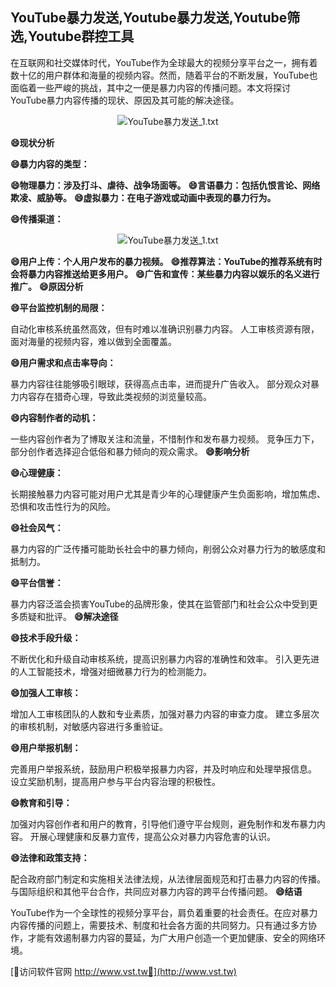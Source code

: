 ## **YouTube暴力发送,Youtube暴力发送,Youtube筛选,Youtube群控工具**

在互联网和社交媒体时代，YouTube作为全球最大的视频分享平台之一，拥有着数十亿的用户群体和海量的视频内容。然而，随着平台的不断发展，YouTube也面临着一些严峻的挑战，其中之一便是暴力内容的传播问题。本文将探讨YouTube暴力内容传播的现状、原因及其可能的解决途径。

 <center><img src="https://vst.tw/MP4/tuiguang/png/8.png" alt="YouTube暴力发送_1.txt"></center>

**😄现状分析**

**😄暴力内容的类型：**

**😄物理暴力：涉及打斗、虐待、战争场面等。**
**😄言语暴力：包括仇恨言论、网络欺凌、威胁等。**
**😄虚拟暴力：在电子游戏或动画中表现的暴力行为。**

**😄传播渠道：**

 <center><img src="https://vst.tw/MP4/tuiguang/png/8.png" alt="YouTube暴力发送_1.txt"></center>

**😄用户上传：个人用户发布的暴力视频。**
**😄推荐算法：YouTube的推荐系统有时会将暴力内容推送给更多用户。**
**😄广告和宣传：某些暴力内容以娱乐的名义进行推广。**
**😄原因分析**

**😄平台监控机制的局限：**

自动化审核系统虽然高效，但有时难以准确识别暴力内容。
人工审核资源有限，面对海量的视频内容，难以做到全面覆盖。

**😄用户需求和点击率导向：**

暴力内容往往能够吸引眼球，获得高点击率，进而提升广告收入。
部分观众对暴力内容存在猎奇心理，导致此类视频的浏览量较高。

**😄内容制作者的动机：**

一些内容创作者为了博取关注和流量，不惜制作和发布暴力视频。
竞争压力下，部分创作者选择迎合低俗和暴力倾向的观众需求。
**😄影响分析**

**😄心理健康：**

长期接触暴力内容可能对用户尤其是青少年的心理健康产生负面影响，增加焦虑、恐惧和攻击性行为的风险。

**😄社会风气：**

暴力内容的广泛传播可能助长社会中的暴力倾向，削弱公众对暴力行为的敏感度和抵制力。

**😄平台信誉：**

暴力内容泛滥会损害YouTube的品牌形象，使其在监管部门和社会公众中受到更多质疑和批评。
**😄解决途径**

**😄技术手段升级：**

不断优化和升级自动审核系统，提高识别暴力内容的准确性和效率。
引入更先进的人工智能技术，增强对细微暴力行为的检测能力。

**😄加强人工审核：**

增加人工审核团队的人数和专业素质，加强对暴力内容的审查力度。
建立多层次的审核机制，对敏感内容进行多重验证。

**😄用户举报机制：**

完善用户举报系统，鼓励用户积极举报暴力内容，并及时响应和处理举报信息。
设立奖励机制，提高用户参与平台内容治理的积极性。

**😄教育和引导：**

加强对内容创作者和用户的教育，引导他们遵守平台规则，避免制作和发布暴力内容。
开展心理健康和反暴力宣传，提高公众对暴力内容危害的认识。

**😄法律和政策支持：**

配合政府部门制定和实施相关法律法规，从法律层面规范和打击暴力内容的传播。
与国际组织和其他平台合作，共同应对暴力内容的跨平台传播问题。
**😄结语**

YouTube作为一个全球性的视频分享平台，肩负着重要的社会责任。在应对暴力内容传播的问题上，需要技术、制度和社会各方面的共同努力。只有通过多方协作，才能有效遏制暴力内容的蔓延，为广大用户创造一个更加健康、安全的网络环境。


[👻访问软件官网 http://www.vst.tw👻](http://www.vst.tw)
